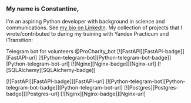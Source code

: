 ### My name is Constantine,
I'm an aspiring Python developer with background in science and communications. See [my bio on LinkedIn]([url](https://www.linkedin.com/in/constantine-streltsov/)).
My collection of projects that I wrote/contributed to during my training with Yandex Practicum and iTransition:

Telegram bot for volunteers @ProCharity_bot 
[![FastAPI][FastAPI-badge]][FastAPI-url]
[![Python-telegram-bot][Python-telegram-bot-badge]][Python-telegram-bot-url]
[![Nginx][Nginx-badge]][Nginx-url]
[![SQLAlchemy][SQLAlchemy-badge]]


[![FastAPI][FastAPI-badge]][FastAPI-url]
[![Python-telegram-bot][Python-telegram-bot-badge]][Python-telegram-bot-url]
[![Postgres][Postgres-badge]][Postgres-url]
[![Nginx][Nginx-badge]][Nginx-url]
